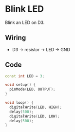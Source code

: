 # Blink LED

Blink an LED on D3.

## Wiring
- D3 → resistor → LED → GND

## Code
```cpp
const int LED = 3;

void setup() {
  pinMode(LED, OUTPUT);
}

void loop() {
  digitalWrite(LED, HIGH);
  delay(500);
  digitalWrite(LED, LOW);
  delay(500);
}
```

